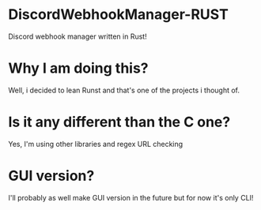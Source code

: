 # DiscordWebhookManager-RUST
Discord webhook manager written in Rust!

# Why I am doing this?
Well, i decided to lean Runst and that's one of the projects i thought of.

# Is it any different than the C one?
Yes, I'm using other libraries and regex URL checking

# GUI version?
I'll probably as well make GUI version in the future but for now it's only CLI!
